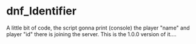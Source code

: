 # dnf_Identifier
A little bit of code, the script gonna print (console) the player "name" and player "id" there is joining the server. This is the 1.0.0 version of it....
